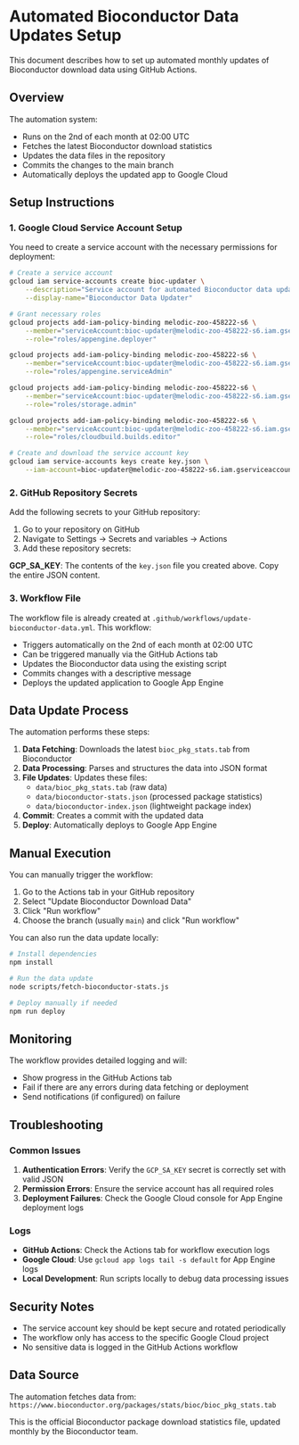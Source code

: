 # Automated Bioconductor Data Updates Setup

This document describes how to set up automated monthly updates of Bioconductor download data using GitHub Actions.

## Overview

The automation system:
- Runs on the 2nd of each month at 02:00 UTC
- Fetches the latest Bioconductor download statistics
- Updates the data files in the repository
- Commits the changes to the main branch
- Automatically deploys the updated app to Google Cloud

## Setup Instructions

### 1. Google Cloud Service Account Setup

You need to create a service account with the necessary permissions for deployment:

```bash
# Create a service account
gcloud iam service-accounts create bioc-updater \
    --description="Service account for automated Bioconductor data updates" \
    --display-name="Bioconductor Data Updater"

# Grant necessary roles
gcloud projects add-iam-policy-binding melodic-zoo-458222-s6 \
    --member="serviceAccount:bioc-updater@melodic-zoo-458222-s6.iam.gserviceaccount.com" \
    --role="roles/appengine.deployer"

gcloud projects add-iam-policy-binding melodic-zoo-458222-s6 \
    --member="serviceAccount:bioc-updater@melodic-zoo-458222-s6.iam.gserviceaccount.com" \
    --role="roles/appengine.serviceAdmin"

gcloud projects add-iam-policy-binding melodic-zoo-458222-s6 \
    --member="serviceAccount:bioc-updater@melodic-zoo-458222-s6.iam.gserviceaccount.com" \
    --role="roles/storage.admin"

gcloud projects add-iam-policy-binding melodic-zoo-458222-s6 \
    --member="serviceAccount:bioc-updater@melodic-zoo-458222-s6.iam.gserviceaccount.com" \
    --role="roles/cloudbuild.builds.editor"

# Create and download the service account key
gcloud iam service-accounts keys create key.json \
    --iam-account=bioc-updater@melodic-zoo-458222-s6.iam.gserviceaccount.com
```

### 2. GitHub Repository Secrets

Add the following secrets to your GitHub repository:

1. Go to your repository on GitHub
2. Navigate to Settings → Secrets and variables → Actions
3. Add these repository secrets:

**GCP_SA_KEY**: The contents of the `key.json` file you created above. Copy the entire JSON content.

### 3. Workflow File

The workflow file is already created at `.github/workflows/update-bioconductor-data.yml`. This workflow:

- Triggers automatically on the 2nd of each month at 02:00 UTC
- Can be triggered manually via the GitHub Actions tab
- Updates the Bioconductor data using the existing script
- Commits changes with a descriptive message
- Deploys the updated application to Google App Engine

## Data Update Process

The automation performs these steps:

1. **Data Fetching**: Downloads the latest `bioc_pkg_stats.tab` from Bioconductor
2. **Data Processing**: Parses and structures the data into JSON format
3. **File Updates**: Updates these files:
   - `data/bioc_pkg_stats.tab` (raw data)
   - `data/bioconductor-stats.json` (processed package statistics)
   - `data/bioconductor-index.json` (lightweight package index)
4. **Commit**: Creates a commit with the updated data
5. **Deploy**: Automatically deploys to Google App Engine

## Manual Execution

You can manually trigger the workflow:

1. Go to the Actions tab in your GitHub repository
2. Select "Update Bioconductor Download Data"
3. Click "Run workflow"
4. Choose the branch (usually `main`) and click "Run workflow"

You can also run the data update locally:

```bash
# Install dependencies
npm install

# Run the data update
node scripts/fetch-bioconductor-stats.js

# Deploy manually if needed
npm run deploy
```

## Monitoring

The workflow provides detailed logging and will:
- Show progress in the GitHub Actions tab
- Fail if there are any errors during data fetching or deployment
- Send notifications (if configured) on failure

## Troubleshooting

### Common Issues

1. **Authentication Errors**: Verify the `GCP_SA_KEY` secret is correctly set with valid JSON
2. **Permission Errors**: Ensure the service account has all required roles
3. **Deployment Failures**: Check the Google Cloud console for App Engine deployment logs

### Logs

- **GitHub Actions**: Check the Actions tab for workflow execution logs
- **Google Cloud**: Use `gcloud app logs tail -s default` for App Engine logs
- **Local Development**: Run scripts locally to debug data processing issues

## Security Notes

- The service account key should be kept secure and rotated periodically
- The workflow only has access to the specific Google Cloud project
- No sensitive data is logged in the GitHub Actions workflow

## Data Source

The automation fetches data from:
`https://www.bioconductor.org/packages/stats/bioc/bioc_pkg_stats.tab`

This is the official Bioconductor package download statistics file, updated monthly by the Bioconductor team.
